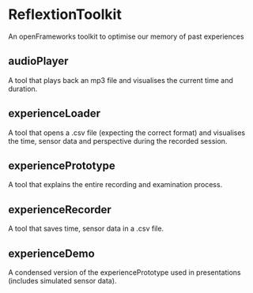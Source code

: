 ReflextionToolkit
=================

An openFrameworks toolkit to optimise our memory of past experiences

## audioPlayer
A tool that plays back an mp3 file and visualises the current time and duration.

## experienceLoader
A tool that opens a .csv file (expecting the correct format) and visualises the time, sensor data and perspective during the recorded session.

## experiencePrototype
A tool that explains the entire recording and examination process.

## experienceRecorder
A tool that saves time, sensor data in a .csv file.

## experienceDemo
A condensed version of the experiencePrototype used in presentations (includes simulated sensor data).
